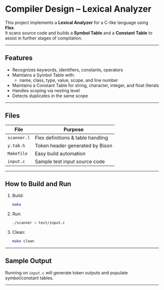 # Compiler Design – Lexical Analyzer

This project implements a **Lexical Analyzer** for a C-like language using **Flex**.  
It scans source code and builds a **Symbol Table** and a **Constant Table** to assist in further stages of compilation.

---

## Features

- Recognizes keywords, identifiers, constants, operators
- Maintains a Symbol Table with:
  - name, class, type, value, scope, and line number
- Maintains a Constant Table for string, character, integer, and float literals
- Handles scoping via nesting level
- Detects duplicates in the same scope

---

## Files

| File        | Purpose                            |
|-------------|------------------------------------|
| `scanner.l` | Flex definitions & table handling  |
| `y.tab.h`   | Token header generated by Bison    |
| `Makefile`  | Easy build automation              |
| `input.c` | Sample test input source code   |

---

## How to Build and Run

1. Build:
    ```bash
    make
    ```

2. Run:
    ```bash
    ./scanner < test/input.c
    ```

3. Clean:
    ```bash
    make clean
    ```

---

## Sample Output

Running on `input.c` will generate token outputs and populate symbol/constant tables.

---
